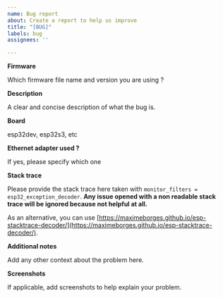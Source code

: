 ```yaml
---
name: Bug report
about: Create a report to help us improve
title: "[BUG]"
labels: bug
assignees: ''

---
```


**Firmware**

Which firmware file name and version you are using ?

**Description**

A clear and concise description of what the bug is.

**Board**

esp32dev, esp32s3, etc

**Ethernet adapter used ?**

If yes, please specify which one

**Stack trace**

Please provide the stack trace here taken with `monitor_filters = esp32_exception_decoder`.
**Any issue opened with a non readable stack trace will be ignored because not helpful at all.**

As an alternative, you can use [https://maximeborges.github.io/esp-stacktrace-decoder/](https://maximeborges.github.io/esp-stacktrace-decoder/).

**Additional notes**

Add any other context about the problem here.

**Screenshots**

If applicable, add screenshots to help explain your problem.
